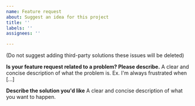 ```yaml
---
name: Feature request
about: Suggest an idea for this project
title: ''
labels: ''
assignees: ''

---
```


(Do not suggest adding third-party solutions these issues will be deleted)


**Is your feature request related to a problem? Please describe.**
A clear and concise description of what the problem is. Ex. I'm always frustrated when [...]

**Describe the solution you'd like**
A clear and concise description of what you want to happen.
